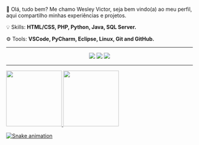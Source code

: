 🎫 Olá, tudo bem? Me chamo Wesley Victor, seja bem vindo(a) ao meu perfil,<br> aqui compartilho minhas experiências e projetos.

💡 Skills: <strong>HTML/CSS, PHP, Python, Java, SQL Server.</strong>

⚙️ Tools: <strong>VSCode, PyCharm, Eclipse, Linux, Git and GitHub.</strong>
<hr>
<div  align="center"> 
  <a href="https://www.youtube.com/channel/UC1husJrbXb-_oUmdE5gK6Vw" target="_self"><img src="https://img.shields.io/badge/-Youtube-%23EA4335?style=for-the-badge&logo=youtube&logoColor=white" target="_blank"></a>
  <a href="https://www.instagram.com/_wesleyvs/" target="_blank"><img src="https://img.shields.io/badge/-Instagram-%23E4405F?style=for-the-badge&logo=instagram&logoColor=white" target="_blank"></a>
  <a href="https://www.linkedin.com/in/wesley-victor-69a351208/" target="_blank"><img src="https://img.shields.io/badge/-LinkedIn-%230077B5?style=for-the-badge&logo=linkedin&logoColor=white" target="_blank"></a> 
</div>
<hr>
 <div>
  <a href="https://github.com/w3sfx">
  <img height="150em" src="https://github-readme-stats.vercel.app/api?username=w3sfx&show_icons=true&theme=dracula&include_all_commits=true&count_private=true"/>
  <img height="150em" src="https://github-readme-stats.vercel.app/api/top-langs/?username=w3sfx&layout=compact&langs_count=7&theme=dracula"/>
</div>
 
![Snake animation](https://github.com/w3sfx/w3sfx/blob/output/github-contribution-grid-snake.svg)
<!--
**w3sfx/w3sfx** is a ✨ _special_ ✨ repository because its `README.md` (this file) appears on your GitHub profile.

Here are some ideas to get you started:

- 🔭 I’m currently working on ...
- 🌱 I’m currently learning ...
- 👯 I’m looking to collaborate on ...
- 🤔 I’m looking for help with ...
- 💬 Ask me about ...
- 📫 How to reach me: ...
- 😄 Pronouns: ...
- ⚡ Fun fact: ...
-->
